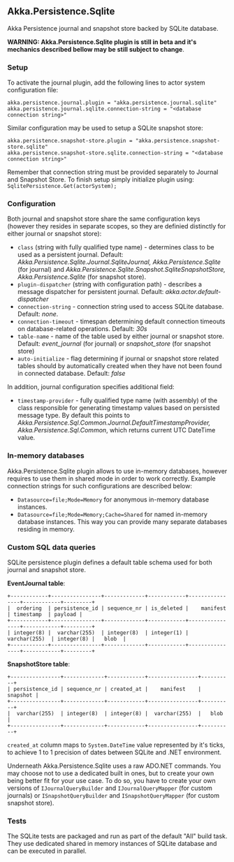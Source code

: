 ## Akka.Persistence.Sqlite

Akka Persistence journal and snapshot store backed by SQLite database.

**WARNING: Akka.Persistence.Sqlite plugin is still in beta and it's mechanics described bellow may be still subject to change**.

### Setup

To activate the journal plugin, add the following lines to actor system configuration file:

```
akka.persistence.journal.plugin = "akka.persistence.journal.sqlite"
akka.persistence.journal.sqlite.connection-string = "<database connection string>"
```

Similar configuration may be used to setup a SQLite snapshot store:

```
akka.persistence.snapshot-store.plugin = "akka.persistence.snapshot-store.sqlite"
akka.persistence.snapshot-store.sqlite.connection-string = "<database connection string>"
```

Remember that connection string must be provided separately to Journal and Snapshot Store. To finish setup simply initialize plugin using: `SqlitePersistence.Get(actorSystem);`

### Configuration

Both journal and snapshot store share the same configuration keys (however they resides in separate scopes, so they are definied distinctly for either journal or snapshot store):

- `class` (string with fully qualified type name) - determines class to be used as a persistent journal. Default: *Akka.Persistence.Sqlite.Journal.SqliteJournal, Akka.Persistence.Sqlite* (for journal) and *Akka.Persistence.Sqlite.Snapshot.SqliteSnapshotStore, Akka.Persistence.Sqlite* (for snapshot store).
- `plugin-dispatcher` (string with configuration path) - describes a message dispatcher for persistent journal. Default: *akka.actor.default-dispatcher*
- `connection-string` - connection string used to access SQLite database. Default: *none*.
- `connection-timeout` - timespan determining default connection timeouts on database-related operations. Default: *30s*
- `table-name` - name of the table used by either journal or snapshot store. Default: *event_journal* (for journal) or *snapshot_store* (for snapshot store)
- `auto-initialize` - flag determining if journal or snapshot store related tables should by automatically created when they have not been found in connected database. Default: *false*

In addition, journal configuration specifies additional field:

- `timestamp-provider` - fully qualified type name (with assembly) of the class responsible for generating timestamp values based on persisted message type. By default this points to *Akka.Persistence.Sql.Common.Journal.DefaultTimestampProvider, Akka.Persistence.Sql.Common*, which returns current UTC DateTime value.

### In-memory databases

Akka.Persistence.Sqlite plugin allows to use in-memory databases, however requires to use them in shared mode in order to work correctly. Example connection strings for such configurations are described below:

- `Datasource=file;Mode=Memory` for anonymous in-memory database instances.
- `Datasource=file;Mode=Memory;Cache=Shared` for named in-memory database instances. This way you can provide many separate databases residing in memory.

### Custom SQL data queries

SQLite persistence plugin defines a default table schema used for both journal and snapshot store.

**EventJournal table**:

    +------------+----------------+-------------+------------+----------------+------------+---------+
    |  ordering  | persistence_id | sequence_nr | is_deleted |    manifest    | timestamp  | payload |
    +------------+----------------+-------------+------------+----------------+------------+---------+
    | integer(8) |  varchar(255)  | integer(8)  | integer(1) |  varchar(255)  | integer(8) |   blob  |
    +------------+----------------+-------------+------------+----------------+------------+---------+

**SnapshotStore table**:

    +----------------+-------------+------------+----------------+----------+
    | persistence_id | sequence_nr | created_at |    manifest    | snapshot |
    +----------------+-------------+------------+----------------+----------+
    |  varchar(255)  | integer(8)  | integer(8) |  varchar(255)  |   blob   |
    +----------------+-------------+------------+----------------+----------+

`created_at` column maps to `System.DateTime` value represented by it's ticks, to achieve 1 to 1 precision of dates between SQLite and .NET environment.

Underneath Akka.Persistence.Sqlite uses a raw ADO.NET commands. You may choose not to use a dedicated built in ones, but to create your own being better fit for your use case. To do so, you have to create your own versions of `IJournalQueryBuilder` and `IJournalQueryMapper` (for custom journals) or `ISnapshotQueryBuilder` and `ISnapshotQueryMapper` (for custom snapshot store).

### Tests

The SQLite tests are packaged and run as part of the default "All" build task. They use dedicated shared in memory instances of SQLite database and can be executed in parallel.
